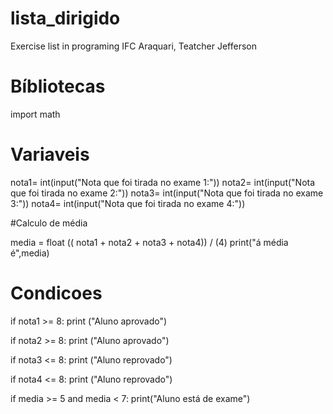 # lista_dirigido
Exercise list in programing IFC Araquari, Teatcher Jefferson
# Bíbliotecas

import math

# Variaveis

nota1= int(input("Nota que foi tirada no exame 1:"))
nota2= int(input("Nota que foi tirada no exame 2:"))
nota3= int(input("Nota que foi tirada no exame 3:"))
nota4= int(input("Nota que foi tirada no exame 4:"))

#Calculo de média

media = float (( nota1 + nota2 + nota3 + nota4)) / (4)
print("á média é",media)

# Condicoes

if nota1 >= 8:
     print ("Aluno aprovado")

if nota2 >= 8:
     print ("Aluno aprovado")

if nota3 <= 8:
     print ("Aluno reprovado")

if nota4 <= 8:
     print ("Aluno reprovado")

if media >= 5 and media < 7:
    print("Aluno está de exame")
